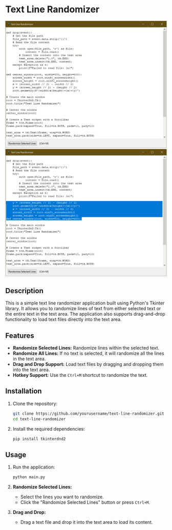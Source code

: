 # Text Line Randomizer

![Project Header](1.jpg)
![Project Header](2.jpg)

## Description

This is a simple text line randomizer application built using Python's Tkinter library. It allows you to randomize lines of text from either selected text or the entire text in the text area. The application also supports drag-and-drop functionality to load text files directly into the text area.

## Features

- **Randomize Selected Lines:** Randomize lines within the selected text.
- **Randomize All Lines:** If no text is selected, it will randomize all the lines in the text area.
- **Drag and Drop Support:** Load text files by dragging and dropping them into the text area.
- **Hotkey Support:** Use the `Ctrl+M` shortcut to randomize the text.

## Installation

1. Clone the repository:
    ```sh
    git clone https://github.com/yourusername/text-line-randomizer.git
    cd text-line-randomizer
    ```

2. Install the required dependencies:
    ```sh
    pip install tkinterdnd2
    ```

## Usage

1. Run the application:
    ```sh
    python main.py
    ```

2. **Randomize Selected Lines:**
   - Select the lines you want to randomize.
   - Click the "Randomize Selected Lines" button or press `Ctrl+M`.

3. **Drag and Drop:**
   - Drag a text file and drop it into the text area to load its content.
